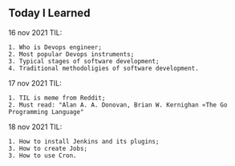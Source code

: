 ##  Today I Learned

16 nov 2021 TIL:
```
1. Who is Devops engineer;
2. Most popular Devops instruments;
3. Typical stages of software development;
4. Traditional methodoligies of software development.

```
17 nov 2021 TIL:
```
1. TIL is meme from Reddit;
2. Must read: "Alan A. A. Donovan, Brian W. Kernighan «The Go Programming Language"

```
18 nov 2021 TIL:
```
1. How to install Jenkins and its plugins;
3. How to create Jobs;
3. How to use Cron.

```